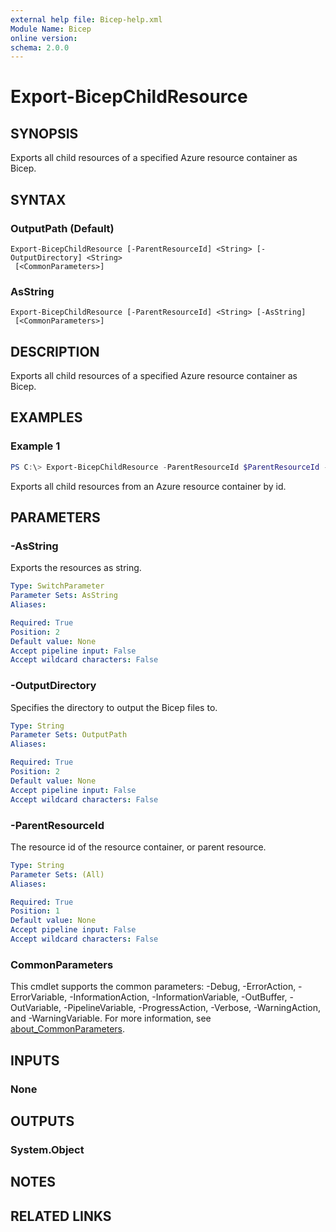 ```yaml
---
external help file: Bicep-help.xml
Module Name: Bicep
online version:
schema: 2.0.0
---
```


# Export-BicepChildResource

## SYNOPSIS

Exports all child resources of a specified Azure resource container as Bicep.

## SYNTAX

### OutputPath (Default)
```
Export-BicepChildResource [-ParentResourceId] <String> [-OutputDirectory] <String>
 [<CommonParameters>]
```

### AsString
```
Export-BicepChildResource [-ParentResourceId] <String> [-AsString]
 [<CommonParameters>]
```

## DESCRIPTION

Exports all child resources of a specified Azure resource container as Bicep.

## EXAMPLES

### Example 1

```powershell
PS C:\> Export-BicepChildResource -ParentResourceId $ParentResourceId -OutputDirectory $Path
```

Exports all child resources from an Azure resource container by id.

## PARAMETERS

### -AsString

Exports the resources as string.

```yaml
Type: SwitchParameter
Parameter Sets: AsString
Aliases:

Required: True
Position: 2
Default value: None
Accept pipeline input: False
Accept wildcard characters: False
```

### -OutputDirectory

Specifies the directory to output the Bicep files to.

```yaml
Type: String
Parameter Sets: OutputPath
Aliases:

Required: True
Position: 2
Default value: None
Accept pipeline input: False
Accept wildcard characters: False
```

### -ParentResourceId

The resource id of the resource container, or parent resource.

```yaml
Type: String
Parameter Sets: (All)
Aliases:

Required: True
Position: 1
Default value: None
Accept pipeline input: False
Accept wildcard characters: False
```

### CommonParameters
This cmdlet supports the common parameters: -Debug, -ErrorAction, -ErrorVariable, -InformationAction, -InformationVariable, -OutBuffer, -OutVariable, -PipelineVariable, -ProgressAction, -Verbose, -WarningAction, and -WarningVariable. For more information, see [about_CommonParameters](http://go.microsoft.com/fwlink/?LinkID=113216).

## INPUTS

### None

## OUTPUTS

### System.Object

## NOTES

## RELATED LINKS
